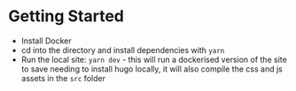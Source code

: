 # Getting Started

- Install Docker
- cd into the directory and install dependencies with `yarn`
- Run the local site: `yarn dev` - this will run a dockerised version of the site to save needing to install hugo locally, it will also compile the css and js assets in the `src` folder
